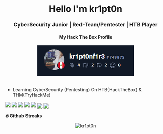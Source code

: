 

<div align="center">
  <h1> Hello I'm kr1pt0n </h1>
</div>

<div align ="center">
<h3> CyberSecurity Junior | Red-Team/Pentester | HTB Player </h3> 
      <h4>My Hack The Box Profile</h4>
  <a title="Hack The Box Profile" href="https://app.hackthebox.com/users/749875">
<img src="htb_statu.PNG" alt="Hack The Box Profile"></a>
</div>
</br>

- Learning CyberSecurity (Pentesting) On HTB(HackTheBox) & THM(TryHackMe)
<p>
    <img width="15%" src="https://www.vectorlogo.zone/logos/python/python-ar21.svg" />
    <img width="15%" src="https://www.vectorlogo.zone/logos/linux/linux-ar21.svg" />
    <img width="15%" src="https://www.vectorlogo.zone/logos/debian/debian-ar21.svg" />
    <img width="15%" src="https://www.vectorlogo.zone/logos/gnu_bash/gnu_bash-ar21.svg" />
    <img width="15%" src="https://www.vectorlogo.zone/logos/git-scm/git-scm-ar21.svg" />
    <!--
    <img width="15%" src="https://www.vectorlogo.zone/logos/vim/vim-ar21.svg" />
  -->
  </a>


<a href="https://github-readme-stats.vercel.app/api?username=kr1pt0n&count_private=true&show_icons=true&theme=chartreuse-dark">
  <img align="center" src="https://github-readme-stats.vercel.app/api?username=kr1pt0n&bg_color=30,e96443,904e95&title_color=fff&text_color=fff" />
</a>

<a href="https://github.com/kr1pt0n">
  <img align="center" src="https://github-readme-stats.vercel.app/api/top-langs/?username=kr1pt0n&bg_color=30,e96443,904e95&title_color=fff&text_color=fff" />
</a>
<p></p>
<b>🔥 Github Streaks</b>
<p align="center"><img src="https://github-readme-streak-stats.herokuapp.com/?user=kr1pt0n&theme=black-ice&hide_border=true&stroke=0000&background=0D1117&ring=e05397&fire=e05397&currStreakLabel=e05397&bg_color=30,e96443,904e95&title_color=fff&text_color=fff" alt="kr1pt0n" /></p>

